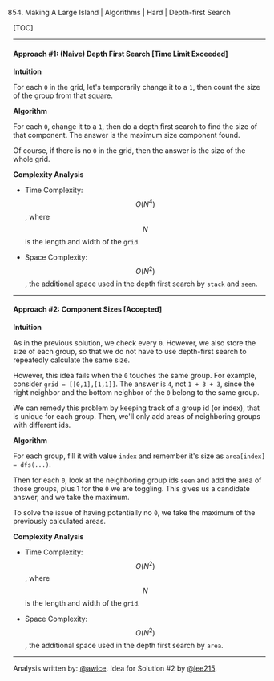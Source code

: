 854. Making A Large Island | Algorithms | Hard | Depth-first Search

[TOC]

---
#### Approach #1: (Naive) Depth First Search [Time Limit Exceeded]

**Intuition**

For each `0` in the grid, let's temporarily change it to a `1`, then count the size of the group from that square.

**Algorithm**

For each `0`, change it to a `1`, then do a depth first search to find the size of that component.  The answer is the maximum size component found.

Of course, if there is no `0` in the grid, then the answer is the size of the whole grid.



**Complexity Analysis**

* Time Complexity:  $$O(N^4)$$, where $$N$$ is the length and width of the `grid`.

* Space Complexity: $$O(N^2)$$, the additional space used in the depth first search by `stack` and `seen`.

---
#### Approach #2: Component Sizes [Accepted]

**Intuition**

As in the previous solution, we check every `0`.  However, we also store the size of each group, so that we do not have to use depth-first search to repeatedly calculate the same size.

However, this idea fails when the `0` touches the same group.  For example, consider `grid = [[0,1],[1,1]]`.  The answer is `4`, not `1 + 3 + 3`, since the right neighbor and the bottom neighbor of the `0` belong to the same group.

We can remedy this problem by keeping track of a group id (or index), that is unique for each group.  Then, we'll only add areas of neighboring groups with different ids.

**Algorithm**

For each group, fill it with value `index` and remember it's size as `area[index] = dfs(...)`.

Then for each `0`, look at the neighboring group ids `seen` and add the area of those groups, plus 1 for the `0` we are toggling.  This gives us a candidate answer, and we take the maximum.

To solve the issue of having potentially no `0`, we take the maximum of the previously calculated areas.



**Complexity Analysis**

* Time Complexity:  $$O(N^2)$$, where $$N$$ is the length and width of the `grid`.

* Space Complexity: $$O(N^2)$$, the additional space used in the depth first search by `area`.

---

Analysis written by: [@awice](https://leetcode.com/awice).  Idea for Solution #2 by [@lee215](http://leetcode.com/lee215).

